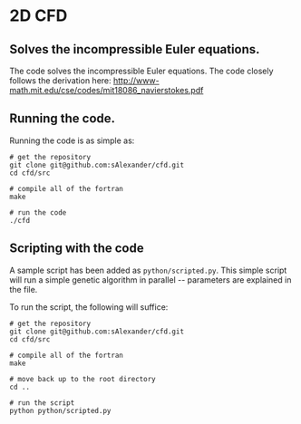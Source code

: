 # 2D CFD 
## Solves the incompressible Euler equations.

The code solves the incompressible Euler equations. The code closely follows the derivation here:
http://www-math.mit.edu/cse/codes/mit18086_navierstokes.pdf

## Running the code.

Running the code is as simple as:

```
# get the repository
git clone git@github.com:sAlexander/cfd.git
cd cfd/src

# compile all of the fortran
make

# run the code
./cfd
```

## Scripting with the code

A sample script has been added as `python/scripted.py`. This simple script will run a simple genetic algorithm in parallel -- parameters are explained in the file.

To run the script, the following will suffice:

```
# get the repository
git clone git@github.com:sAlexander/cfd.git
cd cfd/src

# compile all of the fortran
make

# move back up to the root directory
cd ..

# run the script
python python/scripted.py
```


